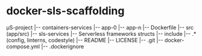 # docker-sls-scaffolding

µS-project
  |-- containers-services
        |-- app-0
        |-- app-n
            |-- Dockerfile
            |-- src (app/src)
  |-- sls-services
      |-- Serverless frameworks structs
  |-- include
  |-- .* (config, linterns, codestyle)
  |-- README
  |-- LICENSE
  |-- .git
  |-- docker-compose.yml
  |-- .dockerignore
